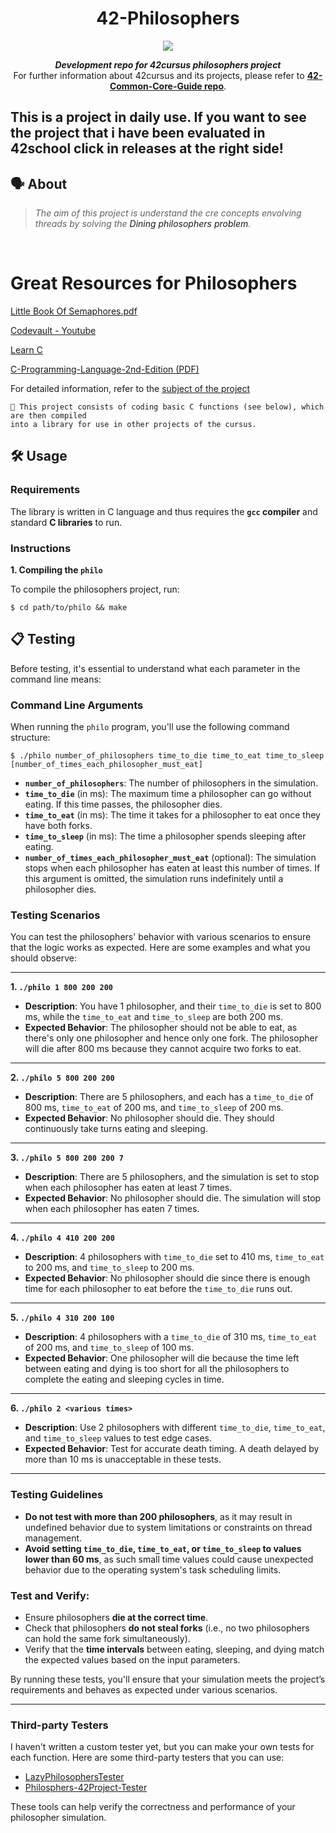 <h1 align="center">
	42-Philosophers
</h1>

<p align="center">
    <img src="https://github.com/user-attachments/assets/4bd1a35d-56dc-4763-92e7-77d1f345f0b2">
</p>

<p align="center">
	<b><i>Development repo for 42cursus philosophers project</i></b><br>
	For further information about 42cursus and its projects, please refer to <a href="https://github.com/MarkosComK/42-Common-Core-Guide"><b>42-Common-Core-Guide repo</b></a>.
</p>

<!---
<h3 align="center">
	<a href="#%EF%B8%8F-about">About</a>
	<span> · </span>
	<a href="#-index">Index</a>
	<span> · </span>
	<a href="#%EF%B8%8F-usage">Usage</a>
	<span> · </span>
	<a href="#-testing">Testing</a>
</h3>

---
<br>
<div align="center">
	<img src="https://github.com/MarkosComK/42-Libft/assets/67120870/10a2a298-340e-4a67-96bd-d97716a60526">
</div>
--->

## This is a project in daily use. If you want to see the project that i have been evaluated in 42school click in releases at the right side!

## 🗣️ About

> _The aim of this project is understand the cre concepts envolving threads by solving the <a src="https://en.wikipedia.org/wiki/Dining_philosophers_problem">Dining philosophers problem</a>._

<br>

# Great Resources for Philosophers

[Little Book Of Semaphores.pdf](https://greenteapress.com/semaphores/LittleBookOfSemaphores.pdf)

[Codevault - Youtube](https://www.youtube.com/watch?v=d9s_d28yJq0&list=PLfqABt5AS4FmuQf70psXrsMLEDQXNkLq2) 

[Learn C](https://www.learn-c.org/)

[C-Programming-Language-2nd-Edition (PDF)](https://github.com/MarkosComK/42-Libft/files/14312769/C-Programming-Language-2nd-Edition.pdf)

For detailed information, refer to the [subject of the project](https://github.com/user-attachments/files/17247774/en.subject.pdf)


	🚀 This project consists of coding basic C functions (see below), which are then compiled
	into a library for use in other projects of the cursus.


## 🛠️ Usage

### Requirements

The library is written in C language and thus requires the **`gcc` compiler** and standard **C libraries** to run.

### Instructions

**1. Compiling the `philo`**

To compile the philosophers project, run:

```shell
$ cd path/to/philo && make
```

## 📋 Testing

Before testing, it's essential to understand what each parameter in the command line means:

### Command Line Arguments

When running the `philo` program, you'll use the following command structure:

```shell
$ ./philo number_of_philosophers time_to_die time_to_eat time_to_sleep [number_of_times_each_philosopher_must_eat]
```

- **`number_of_philosophers`**: The number of philosophers in the simulation.
- **`time_to_die`** (in ms): The maximum time a philosopher can go without eating. If this time passes, the philosopher dies.
- **`time_to_eat`** (in ms): The time it takes for a philosopher to eat once they have both forks.
- **`time_to_sleep`** (in ms): The time a philosopher spends sleeping after eating.
- **`number_of_times_each_philosopher_must_eat`** (optional): The simulation stops when each philosopher has eaten at least this number of times. If this argument is omitted, the simulation runs indefinitely until a philosopher dies.

### Testing Scenarios

You can test the philosophers' behavior with various scenarios to ensure that the logic works as expected. Here are some examples and what you should observe:

---

**1. `./philo 1 800 200 200`**

- **Description**: You have 1 philosopher, and their `time_to_die` is set to 800 ms, while the `time_to_eat` and `time_to_sleep` are both 200 ms.
- **Expected Behavior**: The philosopher should not be able to eat, as there's only one philosopher and hence only one fork. The philosopher will die after 800 ms because they cannot acquire two forks to eat.

---

**2. `./philo 5 800 200 200`**

- **Description**: There are 5 philosophers, and each has a `time_to_die` of 800 ms, `time_to_eat` of 200 ms, and `time_to_sleep` of 200 ms.
- **Expected Behavior**: No philosopher should die. They should continuously take turns eating and sleeping.

---

**3. `./philo 5 800 200 200 7`**

- **Description**: There are 5 philosophers, and the simulation is set to stop when each philosopher has eaten at least 7 times.
- **Expected Behavior**: No philosopher should die. The simulation will stop when each philosopher has eaten 7 times.

---

**4. `./philo 4 410 200 200`**

- **Description**: 4 philosophers with `time_to_die` set to 410 ms, `time_to_eat` to 200 ms, and `time_to_sleep` to 200 ms.
- **Expected Behavior**: No philosopher should die since there is enough time for each philosopher to eat before the `time_to_die` runs out.

---

**5. `./philo 4 310 200 100`**

- **Description**: 4 philosophers with a `time_to_die` of 310 ms, `time_to_eat` of 200 ms, and `time_to_sleep` of 100 ms.
- **Expected Behavior**: One philosopher will die because the time left between eating and dying is too short for all the philosophers to complete the eating and sleeping cycles in time.

---

**6. `./philo 2 <various times>`**

- **Description**: Use 2 philosophers with different `time_to_die`, `time_to_eat`, and `time_to_sleep` values to test edge cases.
- **Expected Behavior**: Test for accurate death timing. A death delayed by more than 10 ms is unacceptable in these tests.

---

### Testing Guidelines

- **Do not test with more than 200 philosophers**, as it may result in undefined behavior due to system limitations or constraints on thread management.
- **Avoid setting `time_to_die`, `time_to_eat`, or `time_to_sleep` to values lower than 60 ms**, as such small time values could cause unexpected behavior due to the operating system's task scheduling limits.

### Test and Verify:

- Ensure philosophers **die at the correct time**.
- Check that philosophers **do not steal forks** (i.e., no two philosophers can hold the same fork simultaneously).
- Verify that the **time intervals** between eating, sleeping, and dying match the expected values based on the input parameters.

By running these tests, you'll ensure that your simulation meets the project’s requirements and behaves as expected under various scenarios.

---

### Third-party Testers

I haven't written a custom tester yet, but you can make your own tests for each function. Here are some third-party testers that you can use:

* [LazyPhilosophersTester](https://github.com/MichelleJiam/LazyPhilosophersTester)
* [Philosphers-42Project-Tester](https://github.com/newlinuxbot/Philosphers-42Project-Tester)

These tools can help verify the correctness and performance of your philosopher simulation.
